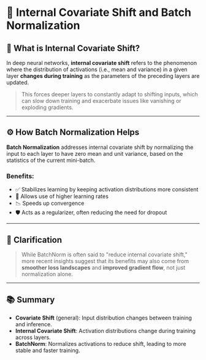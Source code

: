 # 🧠 Internal Covariate Shift and Batch Normalization

## 🔄 What is Internal Covariate Shift?

In deep neural networks, **internal covariate shift** refers to the phenomenon where the distribution of activations (i.e., mean and variance) in a given layer **changes during training** as the parameters of the preceding layers are updated.

> This forces deeper layers to constantly adapt to shifting inputs, which can slow down training and exacerbate issues like vanishing or exploding gradients.

---

## ⚙️ How Batch Normalization Helps

**Batch Normalization** addresses internal covariate shift by normalizing the input to each layer to have zero mean and unit variance, based on the statistics of the current mini-batch.

### Benefits:
- ✅ Stabilizes learning by keeping activation distributions more consistent
- 🚀 Allows use of higher learning rates
- 📉 Speeds up convergence
- 🛡️ Acts as a regularizer, often reducing the need for dropout

---

## 📌 Clarification

> While BatchNorm is often said to "reduce internal covariate shift," more recent insights suggest that its benefits may also come from **smoother loss landscapes** and **improved gradient flow**, not just normalization alone.

---

## 📚 Summary

- **Covariate Shift** (general): Input distribution changes between training and inference.
- **Internal Covariate Shift**: Activation distributions change during training across layers.
- **BatchNorm**: Normalizes activations to reduce shift, leading to more stable and faster training.
